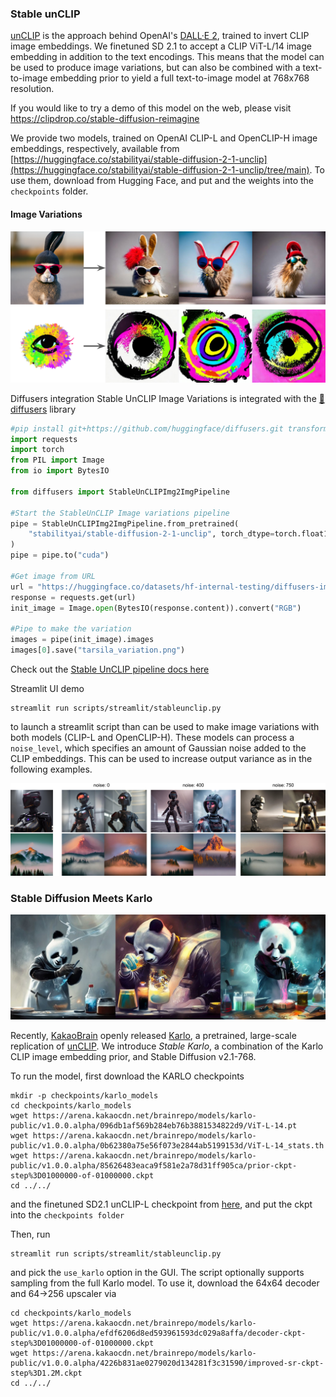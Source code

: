 ### Stable unCLIP

[unCLIP](https://openai.com/dall-e-2/) is the approach behind OpenAI's [DALL·E 2](https://openai.com/dall-e-2/), 
trained to invert CLIP image embeddings. 
We finetuned SD 2.1 to accept a CLIP ViT-L/14 image embedding in addition to the text encodings.
This means that the model can be used to produce image variations, but can also be combined with a text-to-image
embedding prior to yield a full text-to-image model at 768x768 resolution.

If you would like to try a demo of this model on the web, please visit https://clipdrop.co/stable-diffusion-reimagine

We provide two models, trained on OpenAI CLIP-L and OpenCLIP-H image embeddings, respectively, 
available from [https://huggingface.co/stabilityai/stable-diffusion-2-1-unclip](https://huggingface.co/stabilityai/stable-diffusion-2-1-unclip/tree/main).
To use them, download from Hugging Face, and put and the weights into the `checkpoints` folder.

#### Image Variations
![image-variations-l-1](../assets/stable-samples/stable-unclip/unclip-variations.png)

Diffusers integration 
Stable UnCLIP Image Variations is integrated with the [🧨 diffusers](https://github.com/huggingface/diffusers) library
```python
#pip install git+https://github.com/huggingface/diffusers.git transformers accelerate
import requests
import torch
from PIL import Image
from io import BytesIO

from diffusers import StableUnCLIPImg2ImgPipeline

#Start the StableUnCLIP Image variations pipeline
pipe = StableUnCLIPImg2ImgPipeline.from_pretrained(
    "stabilityai/stable-diffusion-2-1-unclip", torch_dtype=torch.float16, variation="fp16"
)
pipe = pipe.to("cuda")

#Get image from URL
url = "https://huggingface.co/datasets/hf-internal-testing/diffusers-images/resolve/main/stable_unclip/tarsila_do_amaral.png"
response = requests.get(url)
init_image = Image.open(BytesIO(response.content)).convert("RGB")

#Pipe to make the variation
images = pipe(init_image).images
images[0].save("tarsila_variation.png")
```
Check out the [Stable UnCLIP pipeline docs here](https://huggingface.co/docs/diffusers/main/en/api/pipelines/stable_unclip)

Streamlit UI demo

```
streamlit run scripts/streamlit/stableunclip.py
```
to launch a streamlit script than can be used to make image variations with both models (CLIP-L and OpenCLIP-H).
These models can process a `noise_level`, which specifies an amount of Gaussian noise added to the CLIP embeddings. 
This can be used to increase output variance as in the following examples.

![image-variations-noise](../assets/stable-samples/stable-unclip/unclip-variations_noise.png)


### Stable Diffusion Meets Karlo
![panda](../assets/stable-samples/stable-unclip/panda.jpg) 

Recently, [KakaoBrain](https://kakaobrain.com/) openly released [Karlo](https://github.com/kakaobrain/karlo), a pretrained, large-scale replication of [unCLIP](https://arxiv.org/abs/2204.06125).
We introduce _Stable Karlo_, a combination of the Karlo CLIP image embedding prior, and Stable Diffusion v2.1-768.

To run the model, first download the KARLO checkpoints
```shell
mkdir -p checkpoints/karlo_models
cd checkpoints/karlo_models
wget https://arena.kakaocdn.net/brainrepo/models/karlo-public/v1.0.0.alpha/096db1af569b284eb76b3881534822d9/ViT-L-14.pt
wget https://arena.kakaocdn.net/brainrepo/models/karlo-public/v1.0.0.alpha/0b62380a75e56f073e2844ab5199153d/ViT-L-14_stats.th
wget https://arena.kakaocdn.net/brainrepo/models/karlo-public/v1.0.0.alpha/85626483eaca9f581e2a78d31ff905ca/prior-ckpt-step%3D01000000-of-01000000.ckpt
cd ../../
```
and the finetuned SD2.1 unCLIP-L checkpoint from [here](https://huggingface.co/stabilityai/stable-diffusion-2-1-unclip/blob/main/sd21-unclip-l.ckpt), and put the ckpt into the `checkpoints folder` 

Then, run

```
streamlit run scripts/streamlit/stableunclip.py
```
and pick the `use_karlo` option in the GUI.
The script optionally supports sampling from the full Karlo model. To use it, download the 64x64 decoder and 64->256 upscaler 
via 
```shell
cd checkpoints/karlo_models
wget https://arena.kakaocdn.net/brainrepo/models/karlo-public/v1.0.0.alpha/efdf6206d8ed593961593dc029a8affa/decoder-ckpt-step%3D01000000-of-01000000.ckpt
wget https://arena.kakaocdn.net/brainrepo/models/karlo-public/v1.0.0.alpha/4226b831ae0279020d134281f3c31590/improved-sr-ckpt-step%3D1.2M.ckpt
cd ../../
```
